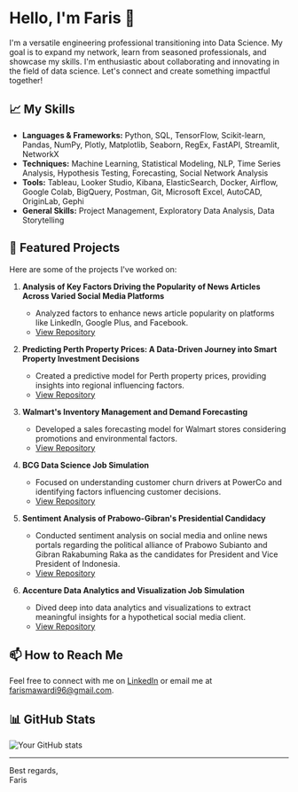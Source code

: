 # Hello, I'm Faris 👋

I'm a versatile engineering professional transitioning into Data Science. My goal is to expand my network, learn from seasoned professionals, and showcase my skills. I'm enthusiastic about collaborating and innovating in the field of data science. Let's connect and create something impactful together!

## 📈 My Skills
- **Languages & Frameworks:** Python, SQL, TensorFlow, Scikit-learn, Pandas, NumPy, Plotly, Matplotlib, Seaborn, RegEx, FastAPI, Streamlit, NetworkX
- **Techniques:** Machine Learning, Statistical Modeling, NLP, Time Series Analysis, Hypothesis Testing, Forecasting, Social Network Analysis
- **Tools:** Tableau, Looker Studio, Kibana, ElasticSearch, Docker, Airflow, Google Colab, BigQuery, Postman, Git, Microsoft Excel, AutoCAD, OriginLab, Gephi
- **General Skills:** Project Management, Exploratory Data Analysis, Data Storytelling

## 🌟 Featured Projects
Here are some of the projects I've worked on:

1. **Analysis of Key Factors Driving the Popularity of News Articles Across Varied Social Media Platforms**
   - Analyzed factors to enhance news article popularity on platforms like LinkedIn, Google Plus, and Facebook.
   - [View Repository](https://github.com/farisariefm/Analysis-of-Key-Factors-Driving-the-Popularity-of-News-Articles-Across-Varied-Social-Media-Platforms)

2. **Predicting Perth Property Prices: A Data-Driven Journey into Smart Property Investment Decisions**
   - Created a predictive model for Perth property prices, providing insights into regional influencing factors.
   - [View Repository](https://github.com/farisariefm/Predicting-Perth-Property-Prices-A-Data-Driven-Journey-into-Smart-property-Investment-Decisions/tree/main)

3. **Walmart's Inventory Management and Demand Forecasting**
   - Developed a sales forecasting model for Walmart stores considering promotions and environmental factors.
   - [View Repository](https://github.com/MichaelN20/FTDS-009-HCK-group-003)

4. **BCG Data Science Job Simulation**
   - Focused on understanding customer churn drivers at PowerCo and identifying factors influencing customer decisions.
   - [View Repository](https://github.com/farisariefm/BCG-Data-Science-Job-Simulation)

5. **Sentiment Analysis of Prabowo-Gibran's Presidential Candidacy**
   - Conducted sentiment analysis on social media and online news portals regarding the political alliance of Prabowo Subianto and Gibran Rakabuming Raka as the candidates for President and Vice President of Indonesia.
   - [View Repository](https://github.com/achmaddhani/sentiment-webscrape)

6. **Accenture Data Analytics and Visualization Job Simulation**
   - Dived deep into data analytics and visualizations to extract meaningful insights for a hypothetical social media client.
   - [View Repository](https://github.com/farisariefm/Accenture-Data-Analytics-Job-Simulation)

## 📫 How to Reach Me
Feel free to connect with me on [LinkedIn](https://www.linkedin.com/in/faris-arief-mawardi/) or email me at [farismawardi96@gmail.com](mailto:your-email).

## 📊 GitHub Stats
![Your GitHub stats](https://github-readme-stats.vercel.app/api?username=farisariefm&show_icons=true)

---

Best regards,  
Faris
